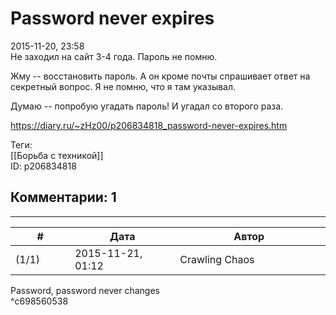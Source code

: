 Password never expires
======================

  
2015-11-20, 23:58  
 Не заходил на сайт 3-4 года. Пароль не помню.   
   
 Жму -- восстановить пароль. А он кроме почты спрашивает ответ на секретный вопрос. Я не помню, что я там указывал.   
   
 Думаю -- попробую угадать пароль! И угадал со второго раза.   
  
<https://diary.ru/~zHz00/p206834818_password-never-expires.htm>  
  
Теги:  
[[Борьба с техникой]]  
ID: p206834818  


Комментарии: 1
--------------

  


---



|         #         |              Дата              |                     Автор                     |           ID           |
| --- | --- | --- | --- |
| (1/1) | 2015-11-21, 01:12 | Crawling Chaos | c698560538 |

  
 Password, password never changes   
 ^c698560538